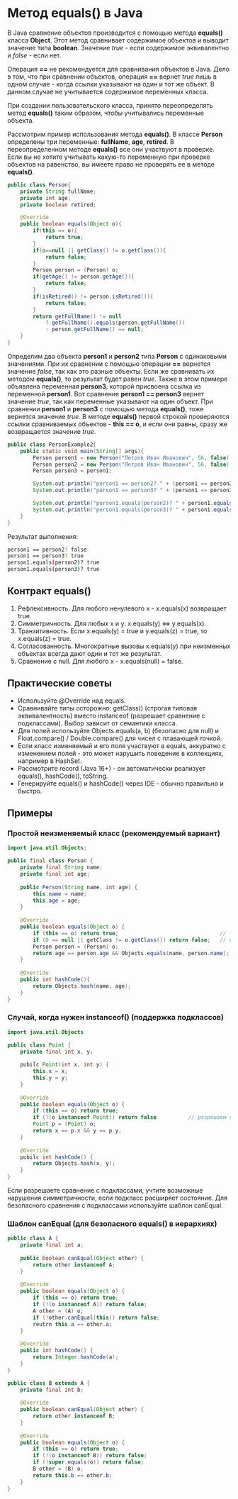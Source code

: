 # Метод equals() в Java
В Java сравнение объектов производится с помощью метода **equals()** класса **Object**. Этот метод сравнивает содержимое объектов и выводит значение типа **boolean**. Значение *true* - если содержимое эквивалентно и *false* - если нет. 

Операция **\==** не рекомендуется для сравнивания объектов в Java. Дело в том, что при сравнении объектов, операция **\==** вернет *true* лишь в одном случае - когда ссылки указывают на один и тот же объект. В данном случае не учитывается содержимое переменных класса.

При создании пользовательского класса, принято переопределять метод **equals()** таким образом, чтобы учитывались переменные объекта.

Рассмотрим пример использования метода **equals()**. В классе **Person** определены три переменные: **fullName**, **age**, **retired**. В переопределенном методе **equals()** все они участвуют в проверке. Если вы не хотите учитывать какую-то переменную при проверке объектов на равенство, вы имеете право не проверять ее в методе **equals()**.
```Java
public class Person{
	private String fullName;
	private int age;
	private boolean retired;

	@Override
	public boolean equals(Object o){
		if(this == o){
			return true;
		}
		if(o==null || getClass() != o.getClass()){
			return false;
		}
		Person person = (Person) o;
		if(getAge() != person.getAge()){
			return false;
		}
		if(isRetired() != person.isRetired()){
			return false;
		}
		return getFullName() != null
			? getFullName().equals(person.getFullName())
			: person.getFullName() == null;
	}
}
```
Определим два объекта **person1** и **person2** типа **Person** с одинаковыми значениями. При их сравнении с помощью операции **\==** вернется значение *false*, так как это разные объекты. Если же сравнивать их методом **equals()**, то результат будет равен *true*. Также в этом примере объявлена переменная **person3**, которой присвоена ссылка из переменной **person1**. Вот сравнение **person1 == person3** вернет значение *true*, так как переменные указывают на один объект. При сравнении **person1** и **person3** с помощью метода **equals()**, тоже вернется значение *true*. В методе **equals()** первой строкой проверяются ссылки сравниваемых объектов - **this == о**, и если они равны, сразу же возвращается значение *true*.
```Java
public class PersonExample2{
	public static void main(String[] args){
		Person person1 = new Person("Петров Иван Иванович", 56, false);
		Person person2 = new Person("Петров Иван Иванович", 56, false);
		Person person3 = person1;

		System.out.println("person1 == person2? " + (person1 == person2));
		System.out.println("person1 == person3? " + (person1 == person3));

		System.out.println("person1.equals(person2)? " + person1.equals(person2));
		System.out.println("person1.equals(person3)? " + person1.equals(person3));
	}
}
```
Результат выполнения:
```bash
person1 == person2? false
person1 == person3? true
person1.equals(person2)? true
person1.equals(person3)? true
```
## Контракт equals()
1. Рефлексивность. Для любого ненулевого x - x.equals(x) возвращает true.
2. Симметричность. Для любых x и y: x.equals(y) ⇔ y.equals(x).
3. Транзитивность. Если x.equals(y) = true  и y.equals(z) = true, то x.equals(z) = true.
4. Согласованность. Многократные вызовы x.equals(y) при неизменных объектах всегда дают один и тот же результат.
5. Сравнение с null. Для любого x - x.equals(null) = false.
## Практические советы
- Используйте @Override над equals.
- Сравнивайте типы осторожно: getClass() (строгая типовая эквивалентность) вместо instanceof (разрешает сравнение с подклассами). Выбор зависит от семантики класса.
- Для полей используйте Objects.equals(a, b) (безопасно для null) и Float.compare() / Double.compare() для чисел с плавающей точкой.
- Если класс изменяемый и его поля участвуют в equals, аккуратно с изменением полей - это может нарушить поведение в коллекциях, например в HashSet.
- Рассмотрите record (Java 16+) - он автоматически реализует equals(), hashCode(), toString.
- Генерируйте equals() и hashCode() через IDE - обычно правильно и быстро.
## Примеры
### Простой неизменяемый класс (рекомендуемый вариант)
```java
import java.util.Objects;

public final class Person {
	private final String name;
	private final int age;
	
	public Person(String name, int age) {
		this.name = name;
		this.age = age;
	}
	
	@Override
	public boolean equals(Object o) {
		if (this == o) return true;                                // тот же объект
		if (0 == null || getClass != o.getClass()) return false;   // строгая проверка
		Person person = (Person) o;
		return age == person.age && Objects.equals(name, person.name);
	}
	
	@Override
	public int hashCode(){
		return Objects.hash(name, age);
	}
}
```
### Случай, когда нужен instanceof() (поддержка подклассов)
```java
import java.util.Objects

public class Point {
	private final int x, y;
	
	pubilc Point(int x, int y) {
		this.x = x;
		this.y = y;
	}
	
	@Override
	public boolean equals(Object o) {
		if (this == o) return true;
		if (!(o instanceof Point)) return false          // разрешаем подклассы
		Point p = (Point) o;
		return x == p.x && y == p.y;
	}
	
	@Override
	pubilc int hashCode() {
		return Objects.hash(x, y);
	}
}
```
Если разрешаете сравнение с подклассами, учтите возможные нарушения симметричности, если подкласс расширяет состояние. Для безопасного сравнения с подклассами используйте шаблон canEqual.
### Шаблон canEqual (для безопасного equals() в иерархиях)
```java
public class A {
	private final int a;
	
	public boolean canEqual(Object other) {
		return other instanceof A;
	}
	
	@Override
	public boolean equals(Object o) {
		if (this == o) return true;
		if (!(o instanceof A)) return false;
		A other = (A) o;
		if (!other.canEqual(this)) return false;
		reutrn this.a == other.a;
	}
	
	@Override
	public int hashCode() {
		return Integer.hashCode(a);
	}
}

public class B extends A {
	private final int b;
	
	@Override
	public boolean canEqual(Object other) {
		return other instanceof B;
	}
	
	@Override
	public boolean equals(Object o) {
		if (this == o) return true;
		if (!(o instanceof B)) return false;
		if (!super.equals(o)) return false;
		B other = (B) o;
		return this.b == other.b;
	}
}
```
